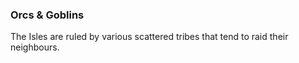 ### Orcs & Goblins

The Isles are ruled by various scattered tribes that tend to raid their neighbours.